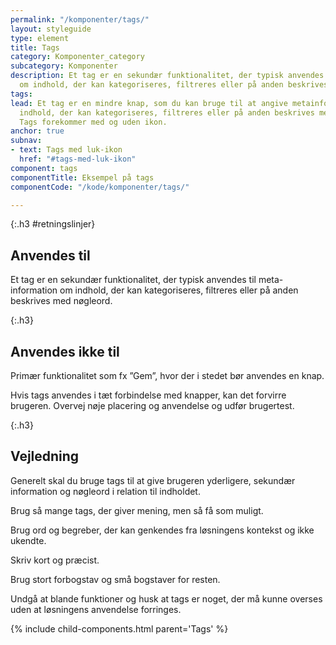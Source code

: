 ```yaml
---
permalink: "/komponenter/tags/"
layout: styleguide
type: element
title: Tags
category: Komponenter_category
subcategory: Komponenter
description: Et tag er en sekundær funktionalitet, der typisk anvendes til meta-information
  om indhold, der kan kategoriseres, filtreres eller på anden beskrives med nøgleord.
tags: 
lead: Et tag er en mindre knap, som du kan bruge til at angive metainformation om
  indhold, der kan kategoriseres, filtreres eller på anden beskrives med nøgleord.
  Tags forekommer med og uden ikon.
anchor: true
subnav:
- text: Tags med luk-ikon
  href: "#tags-med-luk-ikon"
component: tags
componentTitle: Eksempel på tags
componentCode: "/kode/komponenter/tags/"

---
```

{:.h3 #retningslinjer}
## Anvendes til

Et tag er en sekundær funktionalitet, der typisk anvendes til meta-information om indhold, der kan kategoriseres, filtreres eller på anden beskrives med nøgleord.

{:.h3}
## Anvendes ikke til

Primær funktionalitet som fx ”Gem”, hvor der i stedet bør anvendes en knap.

Hvis tags anvendes i tæt forbindelse med knapper, kan det forvirre brugeren. Overvej nøje placering og anvendelse og udfør brugertest.

{:.h3}
## Vejledning

Generelt skal du bruge tags til at give brugeren yderligere, sekundær information og nøgleord i relation til  indholdet. 

Brug så mange tags, der giver mening, men så få som muligt.

Brug ord og begreber, der kan genkendes fra løsningens kontekst og ikke ukendte. 

Skriv kort og præcist.

Brug stort forbogstav og små bogstaver for resten.

Undgå at blande funktioner og husk at tags er noget, der må kunne overses uden at løsningens anvendelse forringes. 


{% include child-components.html parent='Tags' %}